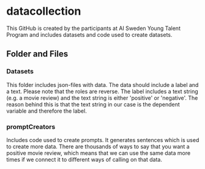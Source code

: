 # datacollection
This GitHub is created by the participants at AI Sweden Young Talent Program and includes datasets and code used to create datasets. 

## Folder and Files

### Datasets
This folder includes json-files with data. The data should include a label and a text. Please note that the roles are reverse. The label includes a text string (e.g. a movie review) and the text string is either 'positive' or 'negative'. The reason behind this is that the text string in our case is the dependent variable and therefore the label. 

### promptCreators
Includes code used to create prompts. It generates sentences which is used to create more data. There are thousands of ways to say that you want a positive movie review, which means that we can use the same data more times if we connect it to different ways of calling on that data. 
